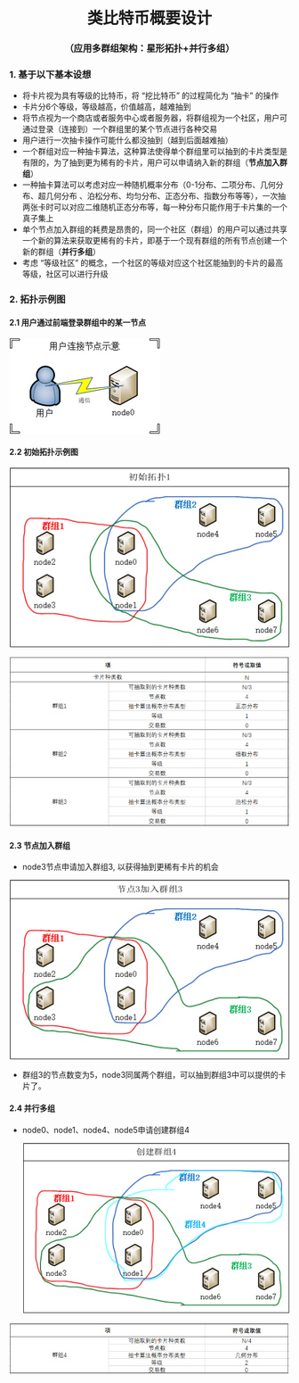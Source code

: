 #         <center>类比特币概要设计</center>

###           <center>（应用多群组架构：星形拓扑+并行多组）</center>

### 1. 基于以下基本设想

* 将卡片视为具有等级的比特币，将 “挖比特币” 的过程简化为 “抽卡” 的操作
* 卡片分6个等级，等级越高，价值越高，越难抽到
* 将节点视为一个商店或者服务中心或者服务器，将群组视为一个社区，用户可通过登录（连接到）一个群组里的某个节点进行各种交易
* 用户进行一次抽卡操作可能什么都没抽到（越到后面越难抽）
* 一个群组对应一种抽卡算法，这种算法使得单个群组里可以抽到的卡片类型是有限的，为了抽到更为稀有的卡片，用户可以申请纳入新的群组（**节点加入群组**）
* 一种抽卡算法可以考虑对应一种随机概率分布（0-1分布、二项分布、几何分布、超几何分布 、泊松分布、均匀分布、正态分布、指数分布等等），一次抽两张卡时可以对应二维随机正态分布等，每一种分布只能作用于卡片集的一个真子集上
* 单个节点加入群组的耗费是昂贵的，同一个社区（群组）的用户可以通过共享一个新的算法来获取更稀有的卡片，即基于一个现有群组的所有节点创建一个新的群组（**并行多组**）
* 考虑 “等级社区” 的概念，一个社区的等级对应这个社区能抽到的卡片的最高等级，社区可以进行升级

### 2. 拓扑示例图

#### 2.1 用户通过前端登录群组中的某一节点

![初始拓扑](images/t1.png)

#### 2.2 初始拓扑示例图

![1561945290348](images/t2.png)

![b1](images/tb1.png)

#### 2.3 节点加入群组

* node3节点申请加入群组3, 以获得抽到更稀有卡片的机会

![t](images/t3.png)

* 群组3的节点数变为5，node3同属两个群组，可以抽到群组3中可以提供的卡片了。

#### 2.4 并行多组

* node0、node1、node4、node5申请创建群组4

  ![1561947560946](images/t4.png)

![tb2](images/tb2.png)